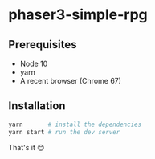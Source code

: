 # phaser3-simple-rpg

## Prerequisites

- Node 10
- yarn
- A recent browser (Chrome 67)

## Installation

```bash
yarn       # install the dependencies
yarn start # run the dev server
```

That's it 😊
